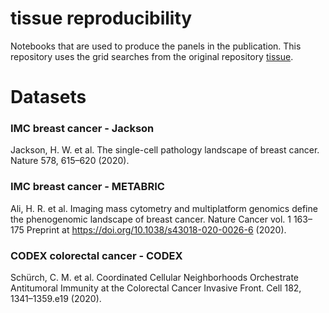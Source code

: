# tissue reproducibility

Notebooks that are used to produce the panels in the publication. This repository uses the grid searches from the original repository [tissue](https://github.com/theislab/tissue/).


# Datasets

### IMC breast cancer - Jackson
Jackson, H. W. et al. The single-cell pathology landscape of breast cancer. Nature 578, 615–620 (2020).


### IMC breast cancer - METABRIC
Ali, H. R. et al. Imaging mass cytometry and multiplatform genomics define the phenogenomic landscape of breast cancer. Nature Cancer vol. 1 163–175 Preprint at https://doi.org/10.1038/s43018-020-0026-6 (2020).


### CODEX colorectal cancer - CODEX
Schürch, C. M. et al. Coordinated Cellular Neighborhoods Orchestrate Antitumoral Immunity at the Colorectal Cancer Invasive Front. Cell 182, 1341–1359.e19 (2020).
